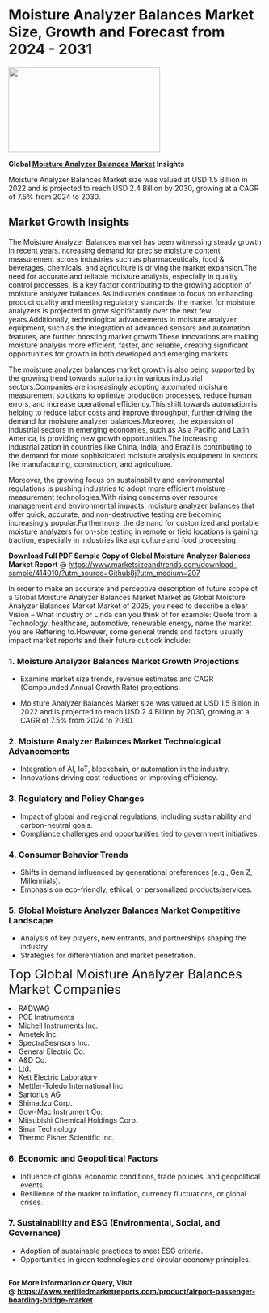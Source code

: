 <H1>Moisture Analyzer Balances Market Size, Growth and Forecast from 2024 - 2031</H1><img class="aligncenter size-medium wp-image-584254" src="https://thirdeyenews.in/wp-content/uploads/2024/09/Global-Market-Research-300x168.jpeg" alt="" width="300" height="168" /><p><strong>Global&nbsp;<a href="https://www.marketsizeandtrends.com/download-sample/414010/?utm_source=Github8j?utm_medium=207">Moisture Analyzer Balances Market</a> Insights</strong></p><p>Moisture Analyzer Balances Market size was valued at USD 1.5 Billion in 2022 and is projected to reach USD 2.4 Billion by 2030, growing at a CAGR of 7.5% from 2024 to 2030.</p><p><h2>Market Growth Insights</h2> <p>The Moisture Analyzer Balances market has been witnessing steady growth in recent years.Increasing demand for precise moisture content measurement across industries such as pharmaceuticals, food & beverages, chemicals, and agriculture is driving the market expansion.The need for accurate and reliable moisture analysis, especially in quality control processes, is a key factor contributing to the growing adoption of moisture analyzer balances.As industries continue to focus on enhancing product quality and meeting regulatory standards, the market for moisture analyzers is projected to grow significantly over the next few years.Additionally, technological advancements in moisture analyzer equipment, such as the integration of advanced sensors and automation features, are further boosting market growth.These innovations are making moisture analysis more efficient, faster, and reliable, creating significant opportunities for growth in both developed and emerging markets.</p> <p>The moisture analyzer balances market growth is also being supported by the growing trend towards automation in various industrial sectors.Companies are increasingly adopting automated moisture measurement solutions to optimize production processes, reduce human errors, and increase operational efficiency.This shift towards automation is helping to reduce labor costs and improve throughput, further driving the demand for moisture analyzer balances.Moreover, the expansion of industrial sectors in emerging economies, such as Asia Pacific and Latin America, is providing new growth opportunities.The increasing industrialization in countries like China, India, and Brazil is contributing to the demand for more sophisticated moisture analysis equipment in sectors like manufacturing, construction, and agriculture.</p> <p>Moreover, the growing focus on sustainability and environmental regulations is pushing industries to adopt more efficient moisture measurement technologies.With rising concerns over resource management and environmental impacts, moisture analyzer balances that offer quick, accurate, and non-destructive testing are becoming increasingly popular.Furthermore, the demand for customized and portable moisture analyzers for on-site testing in remote or field locations is gaining traction, especially in industries like agriculture and food processing.</p> <p><span class=""><strong>Download Full PDF Sample Copy of Global Moisture Analyzer Balances Market Report</strong> @ <a href="https://www.marketsizeandtrends.com/download-sample/414010/?utm_source=Github8j?utm_medium=207" target="_blank">https://www.marketsizeandtrends.com/download-sample/414010/?utm_source=Github8j?utm_medium=207</a></span></p><p>In order to make an accurate and perceptive description of future scope of a Global&nbsp;Moisture Analyzer Balances Market Market as Global&nbsp;Moisture Analyzer Balances Market Market of 2025, you need to describe a clear Vision &ndash; What Industry or Linda can you think of for example: Quote from a Technology, healthcare, automotive, renewable energy, name the market you are Reffering to.However, some general trends and factors usually impact market reports and their future outlook include:</p><h3>1.&nbsp;<strong>Moisture Analyzer Balances Market Growth Projections</strong></h3><ul><li>Examine market size trends, revenue estimates and CAGR (Compounded Annual Growth Rate) projections.</li><li><p>Moisture Analyzer Balances Market size was valued at USD 1.5 Billion in 2022 and is projected to reach USD 2.4 Billion by 2030, growing at a CAGR of 7.5% from 2024 to 2030.</p></li></ul><h3>2.&nbsp;<strong>Moisture Analyzer Balances Market Technological Advancements</strong></h3><ul><li>Integration of AI, IoT, blockchain, or automation in the industry.</li><li>Innovations driving cost reductions or improving efficiency.</li></ul><h3>3.&nbsp;<strong>Regulatory and Policy Changes</strong></h3><ul><li>Impact of global and regional regulations, including sustainability and carbon-neutral goals.</li><li>Compliance challenges and opportunities tied to government initiatives.</li></ul><h3>4.&nbsp;<strong>Consumer Behavior Trends</strong></h3><ul><li>Shifts in demand influenced by generational preferences (e.g., Gen Z, Millennials).</li><li>Emphasis on eco-friendly, ethical, or personalized products/services.</li></ul><h3>5.&nbsp;<strong>Global Moisture Analyzer Balances Market Competitive Landscape</strong></h3><ul><li>Analysis of key players, new entrants, and partnerships shaping the industry.</li><li>Strategies for differentiation and market penetration.</li></ul><p data-pm-slice="1 1 []"><span style="color: inherit; font-family: inherit; font-size: 25px;">Top Global Moisture Analyzer Balances Market Companies</span></p><div class="" data-test-id=""><p><li>RADWAG</li><li> PCE Instruments</li><li> Michell Instruments Inc.</li><li> Ametek Inc.</li><li> SpectraSesnsors Inc.</li><li> General Electric Co.</li><li> A&D Co.</li><li>Ltd.</li><li> Kett Electric Laboratory</li><li> Mettler-Toledo International Inc.</li><li> Sartorius AG</li><li> Shimadzu Corp.</li><li> Gow-Mac Instrument Co.</li><li> Mitsubishi Chemical Holdings Corp.</li><li> Sinar Technology</li><li> Thermo Fisher Scientific Inc.</li></p></div><h3>6.&nbsp;<strong>Economic and Geopolitical Factors</strong></h3><ul><li>Influence of global economic conditions, trade policies, and geopolitical events.</li><li>Resilience of the market to inflation, currency fluctuations, or global crises.</li></ul><h3>7.&nbsp;<strong>Sustainability and ESG (Environmental, Social, and Governance)</strong></h3><ul><li>Adoption of sustainable practices to meet ESG criteria.</li><li>Opportunities in green technologies and circular economy principles.</li></ul><h2><strong style="font-size: 14px;">For More Information or Query, Visit @&nbsp;</strong><a style="background-color: #ffffff; font-size: 14px;" href="https://www.marketsizeandtrends.com/report/moisture-analyzer-balances-market/" target="_blank">https://www.verifiedmarketreports.com/product/airport-passenger-boarding-bridge-market</a></h2>